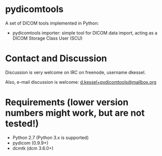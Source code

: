 pydicomtools
============

A set of DICOM tools implemented in Python:
- pydicomtools importer: simple tool for DICOM data import, acting as a DICOM Storage Class User (SCU)

Contact and Discussion
======================

Discussion is very welcome on IRC on freenode, username dkessel.

Also, e-mail discussion is welcome: d.kessel+pydicomtools@mailbox.org

Requirements (lower version numbers might work, but are not tested!)
============
- Python 2.7 (Python 3.x is supported)
- pydicom (0.9.9+)
- dcmtk (dcm 3.6.0+)
